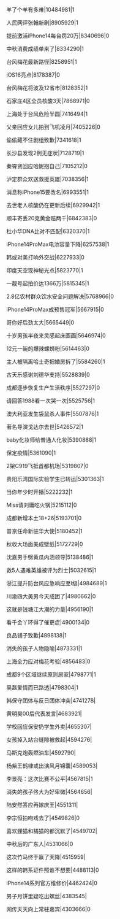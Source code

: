 羊了个羊有多难|10484981|1

人民网评张翰新剧|8905929|1

提前激活iPhone14每台罚20万|8340696|0

中秋消费成绩单来了|8334290|1

台风梅花最新路径|8258951|1

iOS16亮点|8178387|0

台风梅花将波及12省市|8128352|1

石家庄4区全员核酸3天|7868971|0

上海处于台风危险半圆|7416494|1

父亲回应女儿拍到飞机凌月|7405226|0

偷偷藏不住剧组致歉|7341618|1

长沙县发现2例无症状|7128719|1

秦霄贤回应哈妮抱自己|7105212|0

泸定群众欢送救援英雄|7038356|1

消息称iPhone15要改名|6993551|1

去世老人核酸仍在更新后续|6929942|1

顺丰寄丢20克黄金赔两千|6842383|0

杜小华DNA比对不匹配|6320370|1

iPhone14ProMax电池容量下降|6257538|1

韩或对美打响外交战|6227933|0

印度天空现神秘光点|5823770|1

一靓号起拍价达1366万|5815345|1

2.8亿农村群众饮水安全问题解决|5768966|0

iPhone14ProMax成预售冠军|5667915|0

哥你好后劲太大|5665449|0

十岁男孩半夜来灵感起床画画|5646974|0

12元一碗的爆辣螺蛳粉|5614463|0

主人被隔离哈士奇把婚房拆了|5584260|1

古天乐感谢刘德华支持|5528839|0

成都逐步恢复生产生活秩序|5527297|0

请回答1988看一次哭一次|5525756|1

澳大利亚发生袋鼠杀人事件|5507876|1

著名导演戈达尔去世|5426572|1

baby化妆师给普通人化妆|5390888|1

保定疫情|5361090|1

2架C919飞抵首都机场|5319807|0

贵阳乐湾国际实验学生已转运|5301363|1

当你年少时开播|5222232|1

Miss请刘庸吃火锅|5215112|0

成都新增本土18+26|5193701|0

普京任命新驻华大使|5180452|1

秋收大场面美成壁纸|5172729|0

沈嘉男手劈黄瓜内涵领导|5138486|1

救5人遇难英雄被评为烈士|5032615|1

浙江提升防台风应急响应至Ⅰ级|4984689|1

川渝四大美男今天成团了|4980662|0

这就是钱塘江大潮的力量|4956190|1

看千金丫环得了催更症|4900134|0

良品铺子致歉|4898138|1

消失的孩子人物隐喻|4873331|1

上海全力应对梅花考验|4856483|0

成都9个区域继续原则居家|4798771|1

吴磊爱情而已路透|4798304|1

韩保守团体与反日团体冲突|4741278|

黄明昊00后代表发言|4683921|

学校回应保安扔学生外卖|4655307|

女孩掉入站台缝隙被救起|4594276|

马斯克炮轰燃油车|4592790|

杨紫王鹤棣或出演风月锦囊|4589053|

李景亮：这次比赛不公平|4567815|1

消失的孩子佟大为好卑微|4564656|

陆安然答应再嫁庆王|4551311|

李宗恒拍吻戏去了|4549826|0

喜欢狸猫和橘猫的都沉默了|4549702|

中秋后的广东人|4531066|0

这次竹马终于赢了天降|4515959|

这样的韩系证件照谁不想要|4488113|0

iPhone14系列官方维修价|4462424|0

男子月饼里疑吃出螺丝|4383545|

网传天天向上常驻嘉宾|4303666|0


